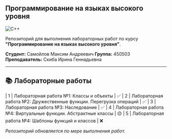 ## Программирование на языках высокого уровня 
![C++](https://img.shields.io/badge/C++-00599C?style=for-the-badge&logo=c%2B%2B&logoColor=white)


Репозиторий для выполнения лабораторных работ по курсу **"Программирование на языках высокого уровня"**.

**Студент:** Самойлов Максим Андреевич
**Группа:** 450503
**Преподаватель:** Скиба Ирина Геннадьевна

---

## 📚 Лабораторные работы
| 1 | Лабораторная работа №1: Классы и объекты | ✅ 
| 2 | Лабораторная работа №2: Дружественные функции. Перегрузка операций | ✅
| 3 | Лабораторная работа №3: Наследование | ✅
| 4 | Лабораторная работа №4: Виртуальные функции. Абстрактные классы | 🟡
| 5 | Лабораторная работа №4: Шаблоны функций и классов | ❌

*Репозиторий обновляется по мере выполнения работ.*

